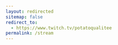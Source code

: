 ```yaml
---
layout: redirected
sitemap: false
redirect_to:
  - https://www.twitch.tv/potatoqualitee
permalink: /stream
---
```

